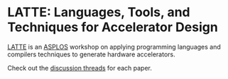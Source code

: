 # LATTE: Languages, Tools, and Techniques for Accelerator Design

[LATTE][] is an [ASPLOS][] workshop on applying programming languages and compilers
techniques to generate hardware accelerators.

Check out the [discussion threads][discussions] for each paper.


[latte]: https://capra.cs.cornell.edu/latte21/
[asplos]: https://asplos-conference.org
[discussions]: https://github.com/cucapra/latte21/discussions/categories/papers
